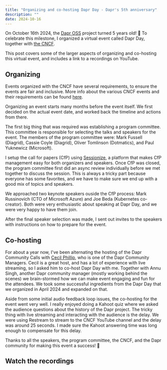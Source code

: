 ```yaml
---
title: "Organizing and co-hosting Dapr Day - Dapr's 5th anniversary"
description: ""
date: 2024-10-16
---
```


On October 16th 2024, the [Dapr OSS](https://dapr.io) project turned 5 years old! 🎉 To celebrate this milestone, I organized a virtual event called Dapr Day, together with [the CNCF](https://www.cncf.io/).

This post covers some of the larger aspects of organizing and co-hosting this virtual event, and includes a link to a recordings on YouTube.

## Organizing

Events organized with the CNCF have several requirements, to ensure the events are fair and inclusive. More info about the various CNCF events and their requirements can be found [here](https://www.cncf.io/events/).

Organizing an event starts many months before the event itself. We first decided on the actual event date, and worked back the timeline and actions from there.

The first big thing that was required was establishing a program committee. This committee is responsible for selecting the talks and speakers for the event. The members of the program committee were: Mark Fussell (Diagrid), Cassie Coyle (Diagrid), Oliver Tomlinson (Dotmatics), and Paul Yuknewicz (Microsoft).

I setup the call for papers (CfP) using [Sessionize](https://sessionize.com), a platform that makes CfP management easy for both organizers and speakers. Once CfP was closed, the program committee first did an async review individually before we met together to discuss the session. This is always a tricky part because everyone has some favorites, and we have to make sure we end up with a good mix of topics and speakers.

We approached two keynote speakers ouside the CfP process: Mark Russinovich (CTO of Microsoft Azure) and Joe Beda (Kubernetes co-creator). Both were very enthusiastic about speaking at Dapr Day, and we were very happy to have them join.

After the final speaker selection was made, I sent out invites to the speakers with instructions on how to prepare for the event.

## Co-hosting

For about a year now, I've been alternating the hosting of the Dapr Community Calls with [Cecil Phillip](https://bsky.app/profile/cecilphillip.bsky.social), who is one of the Dapr Community Managers. Cecil is a great host, and has a lot of experience with live streaming, so I asked him to co-host Dapr Day with me. Together with Annu Singh, another Dapr community manager (mostly working behind the scenes) we brain-stormed how we can make event engaging and fun for the attendees. We took some successful ingredients from the Dapr Day that we organized in April 2024 and expanded on that.

Aside from some initial audio feedback loop issues, the co-hosting for the event went very well. I really enjoyed doing a Kahoot quiz where we asked the audience questions about the history of the Dapr project. The tricky thing with live streaming and interacting with the audience is the delay. We were using Restream to stream to the CNCF YouTube channel and the delay was around 25 seconds. I made sure the Kahoot answering time was long enough to compensate for this delay.

Thanks to all the speakers, the program committee, the CNCF, and the Dapr community for making this event a success! 🙏

## Watch the recordings

<div><custom-youtube @slug="eSGpryW_sbs" @label="Dapr Day Oct 2024 - Opening Keynote by Mark Russinovich"></custom-youtube></div>

<div><custom-youtube @slug="5zG4a1FeY8A" @label="Dapr Day Oct 2024 - Dapr & Kubernetes at SharperImage.com: Experiences from the Trenches"></custom-youtube></div>

<div><custom-youtube @slug="ftg9Tp0Z494" @label="Dapr Day Oct 2024 - Maintainers Roadmap by Yaron Schneider"></custom-youtube></div>

<div><custom-youtube @slug="gW7aHg_VQLw" @label="Dapr Day Oct 2024 - Processing one million data points daily with Dapr"></custom-youtube></div>

<div><custom-youtube @slug="8M1PqfZwGPg" @label="Dapr Day Oct 2024 - Bindings for Event Sourcing and CQRS capabilities in Dapr applications"></custom-youtube></div>

<div><custom-youtube @slug="NSQVg-1UJGk" @label="Dapr Day Oct 2024 - Dapr and .NET Aspire - A New Era for Observability"></custom-youtube></div>

<div><custom-youtube @slug="pnSrzTCoLLM" @label="Dapr Day Oct 2024 - Floki: Building Agentic Workflows with Dapr"></custom-youtube></div>

<div><custom-youtube @slug="ewcSxd_yKfE" @label="Dapr Day Oct 2024 - Building Real-World Applications with Dapr: A Startup Developer's Journey"></custom-youtube></div>

<div><custom-youtube @slug="xZyuO2dU9b0" @label="Dapr Day Oct 2024 - The Dapr Actors Journey: From Understanding to Intuition"></custom-youtube></div>

<div><custom-youtube @slug="qMhSjE3MwVE" @label="Dapr Day Oct 2024 - Closing Keynote by Joe Beda"></custom-youtube></div>